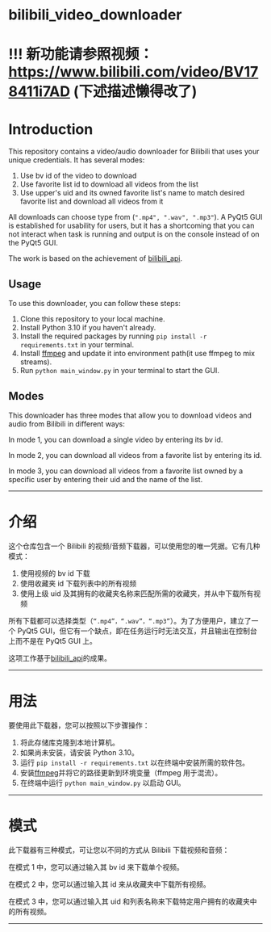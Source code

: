 # bilibili_video_downloader

# !!! 新功能请参照视频：https://www.bilibili.com/video/BV178411i7AD (下述描述懒得改了)

# Introduction

This repository contains a video/audio downloader for Bilibili that uses your unique credentials. It has several modes:

1. Use bv id of the video to download
2. Use favorite list id to download all videos from the list
3. Use upper's uid and its owned favorite list's name to match desired favorite list and download all videos from it

All downloads can choose type from (`".mp4", ".wav", ".mp3"`). A PyQt5 GUI is established for usability for users, but it has a shortcoming that you can not interact when task is running and output is on the console instead of on the PyQt5 GUI.

The work is based on the achievement of [bilibili_api](https://github.com/MoyuScript/bilibili-api).

## Usage

To use this downloader, you can follow these steps:

1. Clone this repository to your local machine.
2. Install Python 3.10 if you haven't already.
3. Install the required packages by running `pip install -r requirements.txt` in your terminal.
4. Install [ffmpeg](https://ffmpeg.org/download.html) and update it into environment path(it use ffmpeg to mix streams).
5. Run `python main_window.py` in your terminal to start the GUI.

## Modes

This downloader has three modes that allow you to download videos and audio from Bilibili in different ways:

In mode 1, you can download a single video by entering its bv id.

In mode 2, you can download all videos from a favorite list by entering its id.

In mode 3, you can download all videos from a favorite list owned by a specific user by entering their uid and the name of the list.

---

# 介绍

这个仓库包含一个 Bilibili 的视频/音频下载器，可以使用您的唯一凭据。它有几种模式：

1. 使用视频的 bv id 下载
2. 使用收藏夹 id 下载列表中的所有视频
3. 使用上级 uid 及其拥有的收藏夹名称来匹配所需的收藏夹，并从中下载所有视频

所有下载都可以选择类型（`“.mp4”，“.wav”，“.mp3”`）。为了方便用户，建立了一个 PyQt5 GUI，但它有一个缺点，即在任务运行时无法交互，并且输出在控制台上而不是在 PyQt5 GUI 上。

这项工作基于[bilibili_api](https://github.com/MoyuScript/bilibili-api)的成果。

---

# 用法

要使用此下载器，您可以按照以下步骤操作：

1. 将此存储库克隆到本地计算机。
2. 如果尚未安装，请安装 Python 3.10。
3. 运行 `pip install -r requirements.txt` 以在终端中安装所需的软件包。
4. 安装[ffmpeg](https://ffmpeg.org/download.html)并将它的路径更新到环境变量（ffmpeg 用于混流）。
5. 在终端中运行 `python main_window.py` 以启动 GUI。

---

# 模式

此下载器有三种模式，可让您以不同的方式从 Bilibili 下载视频和音频：

在模式 1 中，您可以通过输入其 bv id 来下载单个视频。

在模式 2 中，您可以通过输入其 id 来从收藏夹中下载所有视频。

在模式 3 中，您可以通过输入其 uid 和列表名称来下载特定用户拥有的收藏夹中的所有视频。

---
